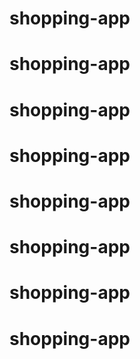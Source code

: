 # shopping-app
# shopping-app
# shopping-app
# shopping-app
# shopping-app
# shopping-app
# shopping-app
# shopping-app
